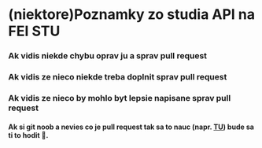 # (niektore)Poznamky zo studia API na FEI STU

### Ak vidis niekde chybu oprav ju a sprav pull request
### Ak vidis ze nieco niekde treba doplnit sprav pull request
### Ak vidis ze nieco by mohlo byt lepsie napisane sprav pull request
#### Ak si git noob a nevies co je pull request tak sa to nauc (napr. [TU](https://opensource.com/article/19/7/create-pull-request-github)) bude sa ti to hodit 🙂.